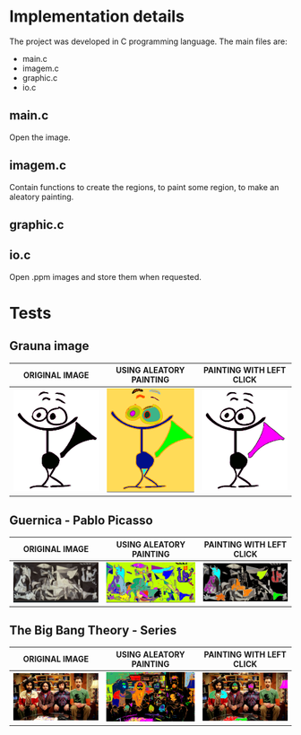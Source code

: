 # Implementation details
The project was developed in C programming language. The main files are:

- main.c
- imagem.c
- graphic.c
- io.c

## main.c
Open the image.

## imagem.c
Contain functions to create the regions, to paint some region, to make an aleatory painting.

## graphic.c

## io.c
Open .ppm images and store them when requested.

# Tests

## Grauna image
  ORIGINAL IMAGE |  USING ALEATORY PAINTING  |     PAINTING WITH LEFT CLICK
---|---|---
![alt text](images/grauna5.png "Title Text") | ![alt text](images/grauna.png "Title Text") |  ![alt text](images/grauna2.png "Title Text")

## Guernica - Pablo Picasso
  ORIGINAL IMAGE |  USING ALEATORY PAINTING  |     PAINTING WITH LEFT CLICK
---|---|---
![alt text](images/guernica.png "Title Text") | ![alt text](images/guernica2.png "Title Text") |  ![alt text](images/guernica3.png "Title Text")

## The Big Bang Theory - Series
  ORIGINAL IMAGE |  USING ALEATORY PAINTING  |     PAINTING WITH LEFT CLICK
---|---|---
![alt text](images/bigbang.png "Title Text") | ![alt text](images/bigbang3.png "Title Text") |  ![alt text](images/bigbang2.png "Title Text")